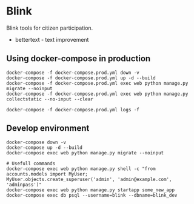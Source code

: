 # Blink

Blink tools for citizen participation.

* bettertext - text improvement

## Using docker-compose in production

    docker-compose -f docker-compose.prod.yml down -v
    docker-compose -f docker-compose.prod.yml up -d --build
    docker-compose -f docker-compose.prod.yml exec web python manage.py migrate --noinput
    docker-compose -f docker-compose.prod.yml exec web python manage.py collectstatic --no-input --clear

    docker-compose -f docker-compose.prod.yml logs -f

## Develop environment

    docker-compose down -v
    docker-compose up -d --build
    docker-compose exec web python manage.py migrate --noinput

    # Usefull commands
    docker-compose exec web python manage.py shell -c "from accounts.models import MyUser; MyUser.objects.create_superuser('admin', 'admin@example.com', 'adminpass')"
    docker-compose exec web python manage.py startapp some_new_app
    docker-compose exec db psql --username=blink --dbname=blink_dev
